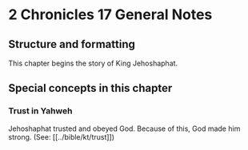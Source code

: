 # 2 Chronicles 17 General Notes
## Structure and formatting

This chapter begins the story of King Jehoshaphat.

## Special concepts in this chapter

### Trust in Yahweh
Jehoshaphat trusted and obeyed God. Because of this, God made him strong. (See: [[../bible/kt/trust]])